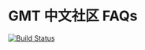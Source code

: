 # GMT 中文社区 FAQs

[![Build Status](https://travis-ci.org/gmt-china/GMT_FAQs.svg?branch=master)](https://travis-ci.org/gmt-china/GMT_FAQs)
